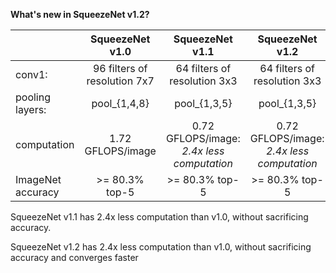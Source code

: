 
**What's new in SqueezeNet v1.2?**

|                 | SqueezeNet v1.0                  | SqueezeNet v1.1                  | SqueezeNet v1.2
| :------------- |:-------------:| :-----:| :-----:|
| conv1:          | 96 filters of resolution 7x7     | 64 filters of resolution 3x3     | 64 filters of resolution 3x3     |
| pooling layers: | pool_{1,4,8}                     | pool_{1,3,5}                     | pool_{1,3,5}                     |
| computation     | 1.72 GFLOPS/image                | 0.72 GFLOPS/image: *2.4x less computation* | 0.72 GFLOPS/image: *2.4x less computation* |
| ImageNet accuracy        | >= 80.3% top-5                   | >= 80.3% top-5                   | >= 80.3% top-5                   |    


SqueezeNet v1.1 has 2.4x less computation than v1.0, without sacrificing accuracy. 

SqueezeNet v1.2 has 2.4x less computation than v1.0, without sacrificing accuracy and converges faster
